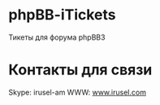 phpBB-iTickets
==============

Тикеты для форума phpBB3

Контакты для связи
==============
Skype: irusel-am
WWW: www.irusel.com

